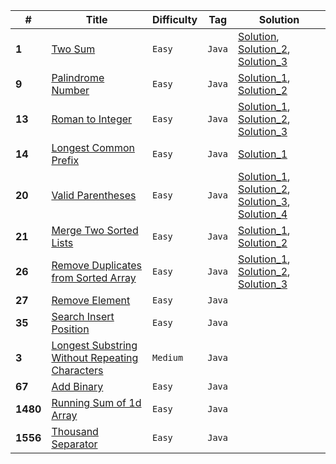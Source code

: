 | #        | Title                                                                                                                           | Difficulty   | Tag        | Solution                                                                                                                                                                                                                                                                                                                                                                                                                                                                                                       |
|----------|---------------------------------------------------------------------------------------------------------------------------------|--------------|------------|----------------------------------------------------------------------------------------------------------------------------------------------------------------------------------------------------------------------------------------------------------------------------------------------------------------------------------------------------------------------------------------------------------------------------------------------------------------------------------------------------------------|
| **1**    | [Two Sum](https://leetcode.com/problems/two-sum/)                                                                               | ```Easy```   | ```Java``` | [Solution](https://github.com/toborix/MyLeetcode-Solutions/blob/master/src/Levels/Easy/TwoSum/Solution.java), [Solution_2](https://github.com/toborix/MyLeetcode-Solutions/blob/master/src/Levels/Easy/TwoSum/Solution_2.java), [Solution_3](https://github.com/toborix/MyLeetcode-Solutions/blob/master/src/Levels/Easy/TwoSum/Solution_3.java)                                                                                                                                                               |
| **9**    | [Palindrome Number](https://leetcode.com/problems/palindrome-number/)                                                           | ```Easy```   | ```Java``` | [Solution_1](https://github.com/toborix/MyLeetcode-Solutions/blob/master/src/Levels/Easy/PalindromeNumber/Solution.java), [Solution_2](https://github.com/toborix/MyLeetcode-Solutions/blob/master/src/Levels/Easy/PalindromeNumber/Solution_2.java)                                                                                                                                                                                                                                                           |
| **13**   | [Roman to Integer](https://leetcode.com/problems/roman-to-integer/)                                                             | ```Easy```   | ```Java``` | [Solution_1](https://github.com/toborix/MyLeetcode-Solutions/blob/master/src/Levels/Easy/RomanToInt/RomanToInt.java), [Solution_2](https://github.com/toborix/MyLeetcode-Solutions/blob/master/src/Levels/Easy/RomanToInt/Solution.java), [Solution_3](https://github.com/toborix/MyLeetcode-Solutions/blob/master/src/Levels/Easy/RomanToInt/Solution2.java)                                                                                                                                                  |
| **14**   | [Longest Common Prefix](https://leetcode.com/problems/longest-common-prefix/)                                                   | ```Easy```   | ```Java``` | [Solution_1](https://github.com/toborix/MyLeetcode-Solutions/blob/master/src/Levels/Easy/LongestCommonPrefix/Solution.java)                                                                                                                                                                                                                                                                                                                                                                                    |
| **20**   | [Valid Parentheses](https://leetcode.com/problems/valid-parentheses/)                                                           | ```Easy```   | ```Java``` | [Solution_1](https://github.com/toborix/MyLeetcode-Solutions/blob/master/src/Levels/Easy/ValidParentheses/Solution_1.java), [Solution_2](https://github.com/toborix/MyLeetcode-Solutions/blob/master/src/Levels/Easy/ValidParentheses/Solution_2.java), [Solution_3](https://github.com/toborix/MyLeetcode-Solutions/blob/master/src/Levels/Easy/ValidParentheses/Solution_3.java), [Solution_4](https://github.com/toborix/MyLeetcode-Solutions/blob/master/src/Levels/Easy/ValidParentheses/Solution_4.java) |
| **21**   | [Merge Two Sorted Lists](https://leetcode.com/problems/merge-two-sorted-lists/)                                                 | ```Easy```   | ```Java``` | [Solution_1](https://github.com/toborix/MyLeetcode-Solutions/blob/master/src/Levels/Easy/MergeTwoSortedLists/Solution_1.java), [Solution_2](https://github.com/toborix/MyLeetcode-Solutions/blob/master/src/Levels/Easy/MergeTwoSortedLists/Solution_2.java)                                                                                                                                                                                                                                                   |
| **26**   | [Remove Duplicates from Sorted Array](https://leetcode.com/problems/remove-duplicates-from-sorted-array/)                       | ```Easy```   | ```Java``` | [Solution_1](https://github.com/toborix/MyLeetcode-Solutions/blob/master/src/Levels/Easy/RemoveDublicatesFromSortedArray/Solution_1.java), [Solution_2](https://github.com/toborix/MyLeetcode-Solutions/blob/master/src/Levels/Easy/RemoveDublicatesFromSortedArray/Solution_2.java), [Solution_3](https://github.com/toborix/MyLeetcode-Solutions/blob/master/src/Levels/Easy/RemoveDublicatesFromSortedArray/Solution_3.java)                                                                                |
| **27**   | [Remove Element](https://leetcode.com/problems/remove-element/)                                                                 | ```Easy```   | ```Java``` |                                                                                                                                                                                                                                                                                                                                                                                                                                                                                                                |
| **35**   | [Search Insert Position](https://leetcode.com/problems/search-insert-position/)                                                 | ```Easy```   | ```Java``` |                                                                                                                                                                                                                                                                                                                                                                                                                                                                                                                |
| **3**    | [Longest Substring Without Repeating Characters](https://leetcode.com/problems/longest-substring-without-repeating-characters/) | ```Medium``` | ```Java``` |                                                                                                                                                                                                                                                                                                                                                                                                                                                                                                                |
| **67**   | [Add Binary](https://leetcode.com/problems/add-binary/)                                                                         | ```Easy```   | ```Java``` |                                                                                                                                                                                                                                                                                                                                                                                                                                                                                                                |
| **1480** | [Running Sum of 1d Array](https://leetcode.com/problems/running-sum-of-1d-array/)                                               | ```Easy```   | ```Java``` |                                                                                                                                                                                                                                                                                                                                                                                                                                                                                                                |
| **1556** | [Thousand Separator](https://leetcode.com/problems/thousand-separator/)                                                         | ```Easy```   | ```Java``` |                                                                                                                                                                                                                                                                                                                                                                                                                                                                                                                |
